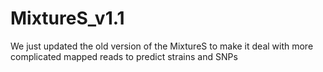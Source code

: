 # MixtureS_v1.1
We just updated the old version of the MixtureS to make it deal with more complicated mapped reads to predict strains and SNPs
